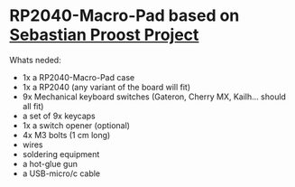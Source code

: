 # RP2040-Macro-Pad based on [Sebastian Proost Project](https://www.thingiverse.com/thing:4816077)
Whats neded:
* 1x a RP2040-Macro-Pad case
* 1x a RP2040 (any variant of the board will fit)
* 9x Mechanical keyboard switches (Gateron, Cherry MX, Kailh… should all fit)
* a set of 9x keycaps
* 1x a switch opener (optional)
* 4x M3 bolts (1 cm long)
* wires
* soldering equipment
* a hot-glue gun
* a USB-micro/c cable
